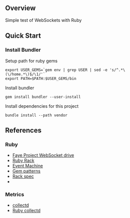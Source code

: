 ## Overview 

Simple test of WebSockets with Ruby 


## Quick Start

### Install Bundler

Setup path for ruby gems

```
export USER_GEMS=`gem env | grep USER | sed -e 's/^.*\(\/home.*\)$/\1/'`
export PATH=$PATH:$USER_GEMS/bin
```

Install bundler

```
gem install bundler --user-install

```

Install dependencies for this project 

```
bundle install --path vendor
```



## References

### Ruby

* [Faye Project WebSocket drive](https://github.com/faye/websocket-driver-ruby)
* [Ruby Rack](https://github.com/rack/rack)
* [Event Machine](http://rubyeventmachine.com)
* [Gem patterns](https://guides.rubygems.org/patterns/)
* [Rack spec](https://github.com/rack/rack/blob/master/SPEC.rdoc)
* 

### Metrics

* [collectd](https://collectd.org)
* [Ruby collectd](https://github.com/superfeedr/ruby-collectd)


